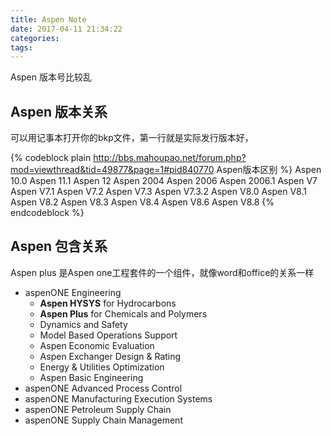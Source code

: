 ```yaml
---
title: Aspen Note
date: 2017-04-11 21:34:22
categories:
tags:
---
```

Aspen 版本号比较乱

<!--more-->


## Aspen 版本关系
可以用记事本打开你的bkp文件，第一行就是实际发行版本好，

{% codeblock plain http://bbs.mahoupao.net/forum.php?mod=viewthread&tid=49877&page=1#pid840770 Aspen版本区别 %}
Aspen 10.0
Aspen 11.1 
Aspen 12
Aspen 2004
Aspen 2006
Aspen 2006.1
Aspen V7
Aspen V7.1
Aspen V7.2
Aspen V7.3
Aspen V7.3.2
Aspen V8.0
Aspen V8.1
Aspen V8.2
Aspen V8.3
Aspen V8.4
Aspen V8.6
Aspen V8.8
{% endcodeblock %}

## Aspen 包含关系

Aspen plus 是Aspen one工程套件的一个组件，就像word和office的关系一样

- aspenONE Engineering
    - **Aspen HYSYS** for Hydrocarbons
    - **Aspen Plus** for Chemicals and Polymers
    - Dynamics and Safety
    - Model Based Operations Support
    - Aspen Economic Evaluation
    - Aspen Exchanger Design & Rating
    - Energy & Utilities Optimization
    - Aspen Basic Engineering        
- aspenONE Advanced Process Control
- aspenONE Manufacturing Execution Systems
- aspenONE Petroleum Supply Chain
- aspenONE Supply Chain Management





<div style="display: none;">
{% raw %}


{% blockquote [author[, source]] [link] [source_link_title] %}
content
{% endblockquote %}


{% codeblock [title] [lang:language] [url] [link text] %}
code snippet
{% endcodeblock %}

``` [language] [title] [url] [link text] 
code snippet 
```


{% img [class names] /path/to/image [width] [height] [title text [alt text]] %}

{% asset_img slug [title] %}


{% endraw %}
</div>
